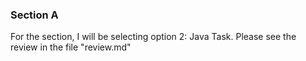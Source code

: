 ### Section A
For the section, I will be selecting option 2: Java Task. 
Please see the review in the file "review.md"